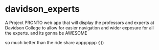 # davidson_experts
A Project PRONTO web app that will display the professors and experts at Davidson College to allow for easier navigation and wider exposure for all the experts.
and its gonna be AWESOME 

so much better than the ride share appppppp :)))
